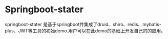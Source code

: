 # Springboot-stater
springboot-stater 是基于springboot并集成了druid、shiro、redis、mybatis-plus、JWT等工具的初始demo.用户可以在此demo的基础上开发自己的的应用。